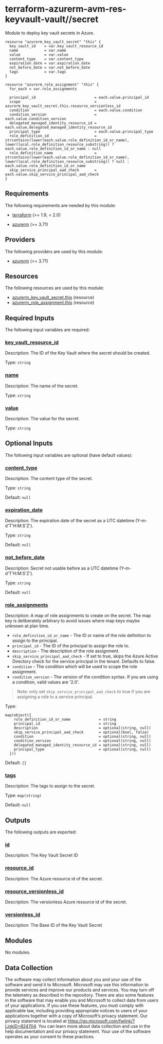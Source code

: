 <!-- BEGIN_TF_DOCS -->
# terraform-azurerm-avm-res-keyvault-vault//secret

Module to deploy key vault secrets in Azure.

```hcl
resource "azurerm_key_vault_secret" "this" {
  key_vault_id    = var.key_vault_resource_id
  name            = var.name
  value           = var.value
  content_type    = var.content_type
  expiration_date = var.expiration_date
  not_before_date = var.not_before_date
  tags            = var.tags
}

resource "azurerm_role_assignment" "this" {
  for_each = var.role_assignments

  principal_id                           = each.value.principal_id
  scope                                  = azurerm_key_vault_secret.this.resource_versionless_id
  condition                              = each.value.condition
  condition_version                      = each.value.condition_version
  delegated_managed_identity_resource_id = each.value.delegated_managed_identity_resource_id
  principal_type                         = each.value.principal_type
  role_definition_id                     = strcontains(lower(each.value.role_definition_id_or_name), lower(local.role_definition_resource_substring)) ? each.value.role_definition_id_or_name : null
  role_definition_name                   = strcontains(lower(each.value.role_definition_id_or_name), lower(local.role_definition_resource_substring)) ? null : each.value.role_definition_id_or_name
  skip_service_principal_aad_check       = each.value.skip_service_principal_aad_check
}
```

<!-- markdownlint-disable MD033 -->
## Requirements

The following requirements are needed by this module:

- <a name="requirement_terraform"></a> [terraform](#requirement\_terraform) (>= 1.9, < 2.0)

- <a name="requirement_azurerm"></a> [azurerm](#requirement\_azurerm) (>= 3.71)

## Providers

The following providers are used by this module:

- <a name="provider_azurerm"></a> [azurerm](#provider\_azurerm) (>= 3.71)

## Resources

The following resources are used by this module:

- [azurerm_key_vault_secret.this](https://registry.terraform.io/providers/hashicorp/azurerm/latest/docs/resources/key_vault_secret) (resource)
- [azurerm_role_assignment.this](https://registry.terraform.io/providers/hashicorp/azurerm/latest/docs/resources/role_assignment) (resource)

<!-- markdownlint-disable MD013 -->
## Required Inputs

The following input variables are required:

### <a name="input_key_vault_resource_id"></a> [key\_vault\_resource\_id](#input\_key\_vault\_resource\_id)

Description: The ID of the Key Vault where the secret should be created.

Type: `string`

### <a name="input_name"></a> [name](#input\_name)

Description: The name of the secret.

Type: `string`

### <a name="input_value"></a> [value](#input\_value)

Description: The value for the secret.

Type: `string`

## Optional Inputs

The following input variables are optional (have default values):

### <a name="input_content_type"></a> [content\_type](#input\_content\_type)

Description: The content type of the secret.

Type: `string`

Default: `null`

### <a name="input_expiration_date"></a> [expiration\_date](#input\_expiration\_date)

Description: The expiration date of the secret as a UTC datetime (Y-m-d'T'H:M:S'Z').

Type: `string`

Default: `null`

### <a name="input_not_before_date"></a> [not\_before\_date](#input\_not\_before\_date)

Description: Secret not usable before as a UTC datetime (Y-m-d'T'H:M:S'Z').

Type: `string`

Default: `null`

### <a name="input_role_assignments"></a> [role\_assignments](#input\_role\_assignments)

Description: A map of role assignments to create on the secret. The map key is deliberately arbitrary to avoid issues where map keys maybe unknown at plan time.

- `role_definition_id_or_name` - The ID or name of the role definition to assign to the principal.
- `principal_id` - The ID of the principal to assign the role to.
- `description` - The description of the role assignment.
- `skip_service_principal_aad_check` - If set to true, skips the Azure Active Directory check for the service principal in the tenant. Defaults to false.
- `condition` - The condition which will be used to scope the role assignment.
- `condition_version` - The version of the condition syntax. If you are using a condition, valid values are '2.0'.

> Note: only set `skip_service_principal_aad_check` to true if you are assigning a role to a service principal.

Type:

```hcl
map(object({
    role_definition_id_or_name             = string
    principal_id                           = string
    description                            = optional(string, null)
    skip_service_principal_aad_check       = optional(bool, false)
    condition                              = optional(string, null)
    condition_version                      = optional(string, null)
    delegated_managed_identity_resource_id = optional(string, null)
    principal_type                         = optional(string, null)
  }))
```

Default: `{}`

### <a name="input_tags"></a> [tags](#input\_tags)

Description: The tags to assign to the secret.

Type: `map(string)`

Default: `null`

## Outputs

The following outputs are exported:

### <a name="output_id"></a> [id](#output\_id)

Description: The Key Vault Secret ID

### <a name="output_resource_id"></a> [resource\_id](#output\_resource\_id)

Description: The Azure resource id of the secret.

### <a name="output_resource_versionless_id"></a> [resource\_versionless\_id](#output\_resource\_versionless\_id)

Description: The versionless Azure resource id of the secret.

### <a name="output_versionless_id"></a> [versionless\_id](#output\_versionless\_id)

Description: The Base ID of the Key Vault Secret

## Modules

No modules.

<!-- markdownlint-disable-next-line MD041 -->
## Data Collection

The software may collect information about you and your use of the software and send it to Microsoft. Microsoft may use this information to provide services and improve our products and services. You may turn off the telemetry as described in the repository. There are also some features in the software that may enable you and Microsoft to collect data from users of your applications. If you use these features, you must comply with applicable law, including providing appropriate notices to users of your applications together with a copy of Microsoft’s privacy statement. Our privacy statement is located at <https://go.microsoft.com/fwlink/?LinkID=824704>. You can learn more about data collection and use in the help documentation and our privacy statement. Your use of the software operates as your consent to these practices.
<!-- END_TF_DOCS -->